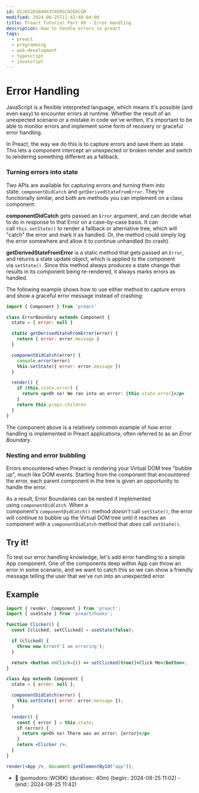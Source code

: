 ```yaml
---
id: 01J652EGB4HX3YXVRSCN3E6CGM
modified: 2024-08-25T11:42:40-04:00
title: Preact Tutorial Part 09 - Error Handling
description: How to handle errors in preact
tags:
  - preact
  - programming
  - web-development
  - typescript
  - javascript
---
```

# Error Handling

JavaScript is a flexible interpreted language, which means it's possible (and even easy) to encounter errors at runtime. Whether the result of an unexpected scenario or a mistake in code we've written, it's important to be able to monitor errors and implement some form of recovery or graceful error handling.

In Preact, the way we do this is to capture errors and save them as state. This lets a component intercept an unexpected or broken render and switch to rendering something different as a fallback.

### Turning errors into state

Two APIs are available for capturing errors and turning them into state: `componentDidCatch` and `getDerivedStateFromError`. They're functionally similar, and both are methods you can implement on a class component:

**componentDidCatch** gets passed an `Error` argument, and can decide what to do in response to that Error on a case-by-case basis. It can call `this.setState()` to render a fallback or alternative tree, which will "catch" the error and mark it as handled. Or, the method could simply log the error somewhere and allow it to continue unhandled (to crash).

**getDerivedStateFromError** is a static method that gets passed an `Error`, and returns a state update object, which is applied to the component via `setState()`. Since this method always produces a state change that results in its component being re-rendered, it always marks errors as handled.

The following example shows how to use either method to capture errors and show a graceful error message instead of crashing:

```jsx
import { Component } from 'preact'

class ErrorBoundary extends Component {
  state = { error: null }

  static getDerivedStateFromError(error) {
    return { error: error.message }
  }

  componentDidCatch(error) {
    console.error(error)
    this.setState({ error: error.message })
  }

  render() {
    if (this.state.error) {
      return <p>Oh no! We ran into an error: {this.state.error}</p>
    }
    return this.props.children
  }
}
```

The component above is a relatively common example of how error handling is implemented in Preact applications, often referred to as an _Error Boundary_.

### Nesting and error bubbling

Errors encountered when Preact is rendering your Virtual DOM tree "bubble up", much like DOM events. Starting from the component that encountered the error, each parent component in the tree is given an opportunity to handle the error.

As a result, Error Boundaries can be nested if implemented using `componentDidCatch`. When a component's `componentDidCatch()` method _doesn't_ call `setState()`, the error will continue to bubble up the Virtual DOM tree until it reaches an component with a `componentDidCatch` method that _does_ call `setState()`.

## Try it!

To test our error handling knowledge, let's add error handling to a simple App component. One of the components deep within App can throw an error in some scenario, and we want to catch this so we can show a friendly message telling the user that we've run into an unexpected error.

## Example
```jsx
import { render, Component } from 'preact';
import { useState } from 'preact/hooks';

function Clicker() {
  const [clicked, setClicked] = useState(false);

  if (clicked) {
    throw new Error('I am erroring');
  }

  return <button onClick={() => setClicked(true)}>Click Me</button>;
}

class App extends Component {
  state = { error: null };

  componentDidCatch(error) {
    this.setState({ error: error.message });
  }

  render() {
    const { error } = this.state;
    if (error) {
      return <p>Oh no! There was an error: {error}</p>
    }
    return <Clicker />;
  }
}

render(<App />, document.getElementById("app"));
```

- 🍅 (pomodoro::WORK) (duration:: 40m) (begin:: 2024-08-25 11:02) - (end:: 2024-08-25 11:42)